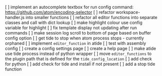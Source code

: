 [ ] implement an autocomplete textbox for run config command: https://github.com/atom/encoding-selector
[ ] refactor workspace-handler.js into smaller functions
[ ] refactor all editor functions into separate classes and call with dict lookup
[ ] make highlight colour use config variable for highlight
[ ] fix template display not updating after run commands
[ ] make session log scroll to bottom of page based on buffer config option
[ ] get tide to stop when atom process stops - currently orphaned
[ ] implement `editor_function` in atide
[ ] test with assembly config
[ ] create a config settings page
[ ] create a help page
[ ] make atide use tide process instead of python wrapper
[ ] move `editor_functions` to the plugin path that is defined for the `tide_config_location`
[ ] add check for python
[ ] add check for tide and install if not present
[ ] add a stop tide function
